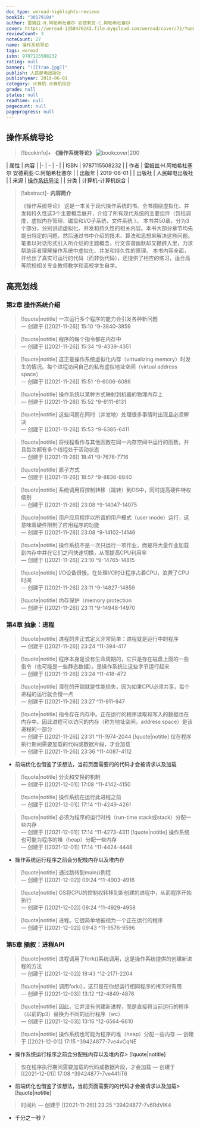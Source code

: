 ```yaml
---
doc_type: weread-highlights-reviews
bookId: "30179184"
author: 雷姆兹·H.阿帕希杜塞尔 安德莉亚·C.阿帕希杜塞尔
cover: https://weread-1258476243.file.myqcloud.com/weread/cover/71/YueWen_30179184/t7_YueWen_30179184.jpg
reviewCount: 3
noteCount: 27
name: 操作系统导论
tags: weread
isbn: 9787115508232
rating: null
banner: "![[true.jpg]]"
publish: 人民邮电出版社
publishyear: 2019-06-01
category: 计算机-计算机综合
grade: null
status: null
readtime: null
pagecount: null
pageprogress: null
---
```


## 操作系统导论

> [!bookinfo]+ **《操作系统导论》**
> ![bookcover|200](https://weread-1258476243.file.myqcloud.com/weread/cover/71/YueWen_30179184/t7_YueWen_30179184.jpg)
>
| 属性   | 内容                                       |
|- | - | - |
| ISBN   | 9787115508232  |
| 作者   | 雷姆兹·H.阿帕希杜塞尔 安德莉亚·C.阿帕希杜塞尔                         |
| 出版年 | 2019-06-01   | 
| 出版社 | 人民邮电出版社                       |
| 来源   | [操作系统导论](https://weread.qq.com/web/) |
| 分类   | 计算机-计算机综合                        |

> [!abstract]- **内容简介**
> 
> 《操作系统导论》
> 这是一本关于现代操作系统的书。全书围绕虚拟化、并发和持久性这3个主要概念展开，介绍了所有现代系统的主要组件（包括调度、虚拟内存管理、磁盘和I/O子系统、文件系统 ）。 本书共50章，分为3个部分，分别讲述虚拟化、并发和持久性的相关内容。本书大部分章节均先提出特定的问题，然后通过书中介绍的技术、算法和思想来解决这些问题。笔者以对话形式引入所介绍的主题概念，行文诙谐幽默却又鞭辟入里，力求帮助读者理解操作系统中虚拟化、并发和持久性的原理。 本书内容全面，并给出了真实可运行的代码（而非伪代码），还提供了相应的练习，适合高等院校相关专业教师教学和高校学生自学。

## 高亮划线
### 第2章 操作系统介绍

> [!quote|notitle] 
> 一次运行多个程序的能力会引发各种新问题  
— 创建于 [[2021-11-26]] 15:10 ^9-3840-3859

> [!quote|notitle] 
> 程序的每个指令都在内存中  
— 创建于 [[2021-11-26]] 15:34 ^9-4339-4351

> [!quote|notitle] 
> 这正是操作系统虚拟化内存（virtualizing memory）时发生的情况。每个进程访问自己的私有虚拟地址空间（virtual address space）  
— 创建于 [[2021-11-26]] 15:51 ^9-6006-6086

> [!quote|notitle] 
> 操作系统以某种方式映射到机器的物理内存上  
— 创建于 [[2021-11-26]] 15:52 ^9-6111-6131

> [!quote|notitle] 
> 这些问题在同时（并发地）处理很多事情时出现且必须解决  
— 创建于 [[2021-11-26]] 15:53 ^9-6385-6411

> [!quote|notitle] 
> 将线程看作与其他函数在同一内存空间中运行的函数，并且每次都有多个线程处于活动状态  
— 创建于 [[2021-11-26]] 18:41 ^9-7676-7716

> [!quote|notitle] 
> 原子方式  
— 创建于 [[2021-11-26]] 18:57 ^9-8836-8840

> [!quote|notitle] 
> 系统调用将控制转移（跳转）到OS中，同时提高硬件特权级别  
— 创建于 [[2021-11-26]] 23:08 ^9-14047-14075

> [!quote|notitle] 
> 用户应用程序以所谓的用户模式（user mode）运行，这意味着硬件限制了应用程序的功能  
— 创建于 [[2021-11-26]] 23:08 ^9-14102-14146

> [!quote|notitle] 
> 操作系统不是一次只运行一项作业，而是将大量作业加载到内存中并在它们之间快速切换，从而提高CPU利用率  
— 创建于 [[2021-11-26]] 23:10 ^9-14765-14815

> [!quote|notitle] 
> I/O设备很慢。在处理I/O时让程序占着CPU，浪费了CPU时间  
— 创建于 [[2021-11-26]] 23:11 ^9-14827-14859

> [!quote|notitle] 
> 内存保护（memory protection  
— 创建于 [[2021-11-26]] 23:11 ^9-14948-14970
### 第4章 抽象：进程

> [!quote|notitle] 
> 进程的非正式定义非常简单：进程就是运行中的程序  
— 创建于 [[2021-11-26]] 23:24 ^11-394-417

> [!quote|notitle] 
> 程序本身是没有生命周期的，它只是存在磁盘上面的一些指令（也可能是一些静态数据）。是操作系统让这些字节运行起来  
— 创建于 [[2021-11-26]] 23:24 ^11-418-472

> [!quote|notitle] 
> 潜在的开销就是性能损失，因为如果CPU必须共享，每个进程的运行就会慢一点  
— 创建于 [[2021-11-26]] 23:27 ^11-911-947

> [!quote|notitle] 
> 指令存在内存中。正在运行的程序读取和写入的数据也在内存中。因此进程可以访问的内存（称为地址空间，address space）是该进程的一部分  
— 创建于 [[2021-11-26]] 23:31 ^11-1974-2044
> [!quote|notitle] 
> 仅在程序执行期间需要加载的代码或数据片段，才会加载  
— 创建于 [[2021-11-26]] 23:36 ^11-4087-4112
- 前端优化也借鉴了该想法，当前页面需要的的代码才会被请求以及加载

> [!quote|notitle] 
> 分页和交换的机制  
— 创建于 [[2021-12-01]] 17:08 ^11-4142-4150

> [!quote|notitle] 
> 操作系统在运行此进程之前  
— 创建于 [[2021-12-01]] 17:14 ^11-4249-4261

> [!quote|notitle] 
> 必须为程序的运行时栈（run-time stack或stack）分配一些内存  
— 创建于 [[2021-12-01]] 17:14 ^11-4273-4311
> [!quote|notitle] 
> 操作系统也可能为程序的堆（heap）分配一些内存  
— 创建于 [[2021-12-01]] 17:14 ^11-4424-4448
- 操作系统运行程序之前会分配栈内存以及堆内存

> [!quote|notitle] 
> 通过跳转到main()例程  
— 创建于 [[2021-12-02]] 09:24 ^11-4903-4916

> [!quote|notitle] 
> OS将CPU的控制权转移到新创建的进程中，从而程序开始执行  
— 创建于 [[2021-12-02]] 09:24 ^11-4929-4958

> [!quote|notitle] 
> 进程。它很简单地被视为一个正在运行的程序  
— 创建于 [[2021-12-02]] 09:43 ^11-9576-9596
### 第5章 插叙：进程API

> [!quote|notitle] 
> 进程调用了fork()系统调用，这是操作系统提供的创建新进程的方法  
— 创建于 [[2021-12-02]] 18:43 ^12-2171-2204

> [!quote|notitle] 
> 调用fork()，这只是在你想运行相同程序的拷贝时有用  
— 创建于 [[2021-12-03]] 13:12 ^12-4849-4876

> [!quote|notitle] 
> 因此，它并没有创建新进程，而是直接将当前运行的程序（以前的p3）替换为不同的运行程序（wc）  
— 创建于 [[2021-12-03]] 13:16 ^12-6564-6610

> [!quote|notitle] 
> 操作系统也可能为程序的堆（heap）分配一些内存 
— 创建于 [[2021-12-01]] 17:15 ^39424877-7ve4vCqNE
- 操作系统运行程序之前会分配栈内存以及堆内存> [!quote|notitle] 
> 仅在程序执行期间需要加载的代码或数据片段，才会加载 
— 创建于 [[2021-12-01]] 17:08 ^39424877-7ve441iT6
- 前端优化也借鉴了该想法，当前页面需要的的代码才会被请求以及加载> [!quote|notitle] 
> 时间片 
— 创建于 [[2021-11-26]] 23:25 ^39424877-7v6RdVlK4
- 千分之一秒？ 


